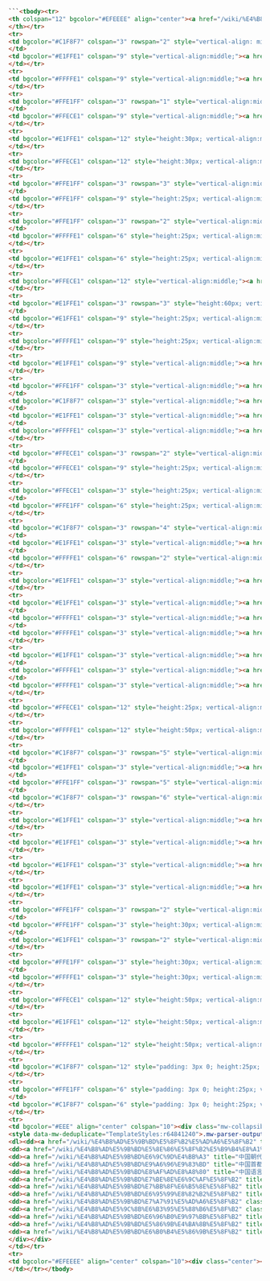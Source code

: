 ```html
```<tbody><tr>
<th colspan="12" bgcolor="#EFEEEE" align="center"><a href="/wiki/%E4%B8%AD%E5%9B%BD%E5%8E%86%E5%8F%B2" title="中国历史"><img alt="中国历史" src="//upload.wikimedia.org/wikipedia/commons/thumb/b/bd/%22History_of_China%22_for_template_heading_%28right-to-left%29.svg/240px-%22History_of_China%22_for_template_heading_%28right-to-left%29.svg.png" decoding="async" width="240" height="57" class="thumbborder" srcset="//upload.wikimedia.org/wikipedia/commons/thumb/b/bd/%22History_of_China%22_for_template_heading_%28right-to-left%29.svg/360px-%22History_of_China%22_for_template_heading_%28right-to-left%29.svg.png 1.5x, //upload.wikimedia.org/wikipedia/commons/thumb/b/bd/%22History_of_China%22_for_template_heading_%28right-to-left%29.svg/480px-%22History_of_China%22_for_template_heading_%28right-to-left%29.svg.png 2x" data-file-width="512" data-file-height="121"></a><br><b><a class="mw-selflink selflink">中国历史</a>系列条目</b>
</th></tr>
<tr>
<td bgcolor="#C1F8F7" colspan="3" rowspan="2" style="vertical-align: middle;"><a href="/wiki/%E4%B8%AD%E5%9B%BD%E5%8F%B2%E5%89%8D%E6%96%87%E5%8C%96" title="中国史前文化"><b>史前时代</b></a><br><a href="/wiki/Template:Neolithic_cultures_of_China" title="Template:Neolithic cultures of China"><span style="color:#888"><small>注</small></span></a>
</td>
<td bgcolor="#E1FFE1" colspan="9" style="vertical-align:middle;"><a href="/wiki/%E4%B8%AD%E5%9B%BD%E6%97%A7%E7%9F%B3%E5%99%A8%E6%96%87%E5%8C%96%E5%88%97%E8%A1%A8" title="中国旧石器文化列表">旧石器时代</a>
</td></tr>
<tr>
<td bgcolor="#FFFFE1" colspan="9" style="vertical-align:middle;"><a href="/wiki/%E4%B8%AD%E5%9B%BD%E4%B8%AD%E7%9F%B3%E5%99%A8%E6%96%87%E5%8C%96%E5%88%97%E8%A1%A8" title="中国中石器文化列表">中石器时代</a>
</td></tr>
<tr>
<td bgcolor="#FFE1FF" colspan="3" rowspan="1" style="vertical-align:middle;"><a href="/wiki/%E4%B8%AD%E5%9B%BD%E4%BC%A0%E8%AF%B4%E6%97%B6%E4%BB%A3" title="中国传说时代"><b>传说时代</b></a><br><small>（<a href="/wiki/%E4%B8%89%E7%9A%87%E4%BA%94%E5%B8%9D" title="三皇五帝">三皇五帝</a>）</small>
</td>
<td bgcolor="#FFECE1" colspan="9" style="vertical-align:middle;"><a href="/wiki/%E4%B8%AD%E5%9B%BD%E6%96%B0%E7%9F%B3%E5%99%A8%E6%96%87%E5%8C%96%E5%88%97%E8%A1%A8" title="中国新石器文化列表">新石器时代</a><br><small>（<a href="/wiki/%E9%BB%84%E6%B2%B3%E6%96%87%E6%98%8E" title="黄河文明">黄河文明</a>、<a href="/wiki/%E9%95%BF%E6%B1%9F%E6%96%87%E6%98%8E" title="长江文明">长江文明</a>）</small>
</td></tr>
<tr>
<td bgcolor="#E1FFE1" colspan="12" style="height:30px; vertical-align:middle;"><a href="/wiki/%E5%A4%8F%E6%9C%9D" title="夏朝"><b>夏</b><br><span style="color:#888"><small>前21世纪–前17世纪</small></span></a>
</td></tr>
<tr>
<td bgcolor="#FFECE1" colspan="12" style="height:30px; vertical-align:middle;"><a href="/wiki/%E5%95%86%E6%9C%9D" title="商朝"><b>商</b><br><span style="color:#888"><small>前17世纪–前11世纪</small></span></a>
</td></tr>
<tr>
<td bgcolor="#FFE1FF" colspan="3" rowspan="3" style="vertical-align:middle;"><a href="/wiki/%E5%91%A8%E6%9C%9D" title="周朝"><b>周</b><br><span style="color:#888"><small>前11世纪<br>︱<br>前256</small></span></a>
</td>
<td bgcolor="#FFE1FF" colspan="9" style="height:25px; vertical-align:middle;"><a href="/wiki/%E8%A5%BF%E5%91%A8" title="西周">西周 <span style="color:#888"><small>前11世纪–前771</small></span> </a>
</td></tr>
<tr>
<td bgcolor="#FFE1FF" colspan="3" rowspan="2" style="vertical-align:middle;"><a href="/wiki/%E4%B8%9C%E5%91%A8" title="东周">东周<br><span style="color:#888"><small>前770–前256</small></span></a>
</td>
<td bgcolor="#FFFFE1" colspan="6" style="height:25px; vertical-align:middle;"><a href="/wiki/%E6%98%A5%E7%A7%8B%E6%97%B6%E6%9C%9F" title="春秋时期">春秋 <span style="color:#888"><small>前770–前476</small></span></a>
</td></tr>
<tr>
<td bgcolor="#E1FFE1" colspan="6" style="height:25px; vertical-align:middle;"><a href="/wiki/%E6%88%98%E5%9B%BD%E6%97%B6%E6%9C%9F" title="战国时期">战国 <span style="color:#888"><small>前475–前221</small></span></a>
</td></tr>
<tr>
<td bgcolor="#FFECE1" colspan="12" style="vertical-align:middle;"><a href="/wiki/%E7%A7%A6%E6%9C%9D" title="秦朝"><b>秦</b> <span style="color:#888"><small>前221–前207</small></span></a><br><a href="/wiki/%E8%A5%BF%E6%A5%9A" title="西楚"><span style="color:#888"><small>西楚 前206–前202</small></span></a>
</td></tr>
<tr>
<td bgcolor="#E1FFE1" colspan="3" rowspan="3" style="height:60px; vertical-align:middle;"><a href="/wiki/%E6%B1%89%E6%9C%9D" title="汉朝"><b>汉</b><br><span style="color:#888"><small>前202<br>︱<br>220</small></span></a>
</td>
<td bgcolor="#E1FFE1" colspan="9" style="height:25px; vertical-align:middle;"><a href="/wiki/%E8%A5%BF%E6%B1%89" title="西汉">西汉 <span style="color:#888"><small>前202–9</small></span></a>
</td></tr>
<tr>
<td bgcolor="#FFFFE1" colspan="9" style="height:25px; vertical-align:middle;"><a href="/wiki/%E6%96%B0%E6%9C%9D" title="新朝"><b>新</b> <span style="color:#888"><small>9–23</small></span></a>
</td></tr>
<tr>
<td bgcolor="#E1FFE1" colspan="9" style="vertical-align:middle;"><a href="/wiki/%E6%9B%B4%E5%A7%8B%E5%B8%9D" title="更始帝"><span style="color:#888"><small>更始政权 23–25</small></span></a><br><a href="/wiki/%E4%B8%9C%E6%B1%89" title="东汉">东汉 <span style="color:#888"><small>25–220</small></span></a>
</td></tr>
<tr>
<td bgcolor="#FFE1FF" colspan="3" style="vertical-align:middle;"><a href="/wiki/%E4%B8%89%E5%9B%BD" title="三国"><b>三国</b><br><span style="color:#888"><small>220–280</small></span></a>
</td>
<td bgcolor="#C1F8F7" colspan="3" style="vertical-align:middle;"><a href="/wiki/%E6%9B%B9%E9%AD%8F" title="曹魏">魏<br><span style="color:#888"><small>220–266</small></span></a>
</td>
<td bgcolor="#E1FFE1" colspan="3" style="vertical-align:middle;"><a href="/wiki/%E8%9C%80%E6%B1%89" title="蜀汉">蜀汉<br><span style="color:#888"><small>221–263</small></span></a>
</td>
<td bgcolor="#FFFFE1" colspan="3" style="vertical-align:middle;"><a href="/wiki/%E5%AD%AB%E5%90%B3" title="孙吴">吴<br><span style="color:#888"><small>229–280</small></span></a>
</td></tr>
<tr>
<td bgcolor="#FFECE1" colspan="3" rowspan="2" style="vertical-align:middle;"><a href="/wiki/%E6%99%8B%E6%9C%9D" title="晋朝"><b>晋</b><br><span style="color:#888"><small>266–420</small></span> </a>
</td>
<td bgcolor="#FFECE1" colspan="9" style="height:25px; vertical-align:middle;"><a href="/wiki/%E8%A5%BF%E6%99%8B" title="西晋">西晋 <span style="color:#888"><small>266–316</small></span></a>
</td></tr>
<tr>
<td bgcolor="#FFECE1" colspan="3" style="height:25px; vertical-align:middle;"><a href="/wiki/%E4%B8%9C%E6%99%8B" title="东晋">东晋<br><span style="color:#888"><small>317–420</small></span></a>
</td>
<td bgcolor="#FFE1FF" colspan="6" style="height:25px; vertical-align:middle;"><a href="/wiki/%E4%BA%94%E8%83%A1%E5%8D%81%E5%85%AD%E5%9B%BD" title="五胡十六国"><b>五胡十六国</b><br><span style="color:#888"><small>304–439</small></span></a>
</td></tr>
<tr>
<td bgcolor="#C1F8F7" colspan="3" rowspan="4" style="vertical-align:middle;"><a href="/wiki/%E5%8D%97%E5%8C%97%E6%9C%9D" title="南北朝"><b>南<br>北<br>朝</b><br><span style="color:#888"><small>420<br>︱<br>589</small></span></a>
</td>
<td bgcolor="#E1FFE1" colspan="3" style="vertical-align:middle;"><a href="/wiki/%E5%88%98%E5%AE%8B" title="刘宋">宋 <span style="color:#888"><small>420–479</small></span></a>
</td>
<td bgcolor="#FFFFE1" colspan="6" rowspan="2" style="vertical-align:middle;"><a href="/wiki/%E5%8C%97%E9%AD%8F" title="北魏">北魏 <br><span style="color:#888"><small>386–534</small></span></a>
</td></tr>
<tr>
<td bgcolor="#E1FFE1" colspan="3" style="vertical-align:middle;"><a href="/wiki/%E5%8D%97%E9%BD%90" title="南齐">齐 <span style="color:#888"><small>479–502</small></span></a>
</td></tr>
<tr>
<td bgcolor="#E1FFE1" colspan="3" style="vertical-align:middle;"><a href="/wiki/%E6%A2%81_(%E5%8D%97%E6%9C%9D)" title="梁 (南朝)">梁 <span style="color:#888"><small>502–557</small></span></a>
</td>
<td bgcolor="#FFFFE1" colspan="3" style="vertical-align:middle;"><a href="/wiki/%E8%A5%BF%E9%AD%8F" title="西魏">西魏<br><span style="color:#888"><small>535–557</small></span></a>
</td>
<td bgcolor="#FFFFE1" colspan="3" style="vertical-align:middle;"><a href="/wiki/%E4%B8%9C%E9%AD%8F" title="东魏">东魏<br><span style="color:#888"><small>534–550</small></span></a>
</td></tr>
<tr>
<td bgcolor="#E1FFE1" colspan="3" style="vertical-align:middle;"><a href="/wiki/%E9%99%B3_(%E5%8D%97%E6%9C%9D)" title="陈 (南朝)">陈 <span style="color:#888"><small>557–589</small></span></a>
</td>
<td bgcolor="#FFFFE1" colspan="3" style="vertical-align:middle;"><a href="/wiki/%E5%8C%97%E5%91%A8" title="北周">北周<br><span style="color:#888"><small>557–581</small></span></a>
</td>
<td bgcolor="#FFFFE1" colspan="3" style="vertical-align:middle;"><a href="/wiki/%E5%8C%97%E9%BD%90" title="北齐">北齐<br><span style="color:#888"><small>550–577</small></span></a>
</td></tr>
<tr>
<td bgcolor="#FFECE1" colspan="12" style="height:25px; vertical-align:middle;"><a href="/wiki/%E9%9A%8B%E6%9C%9D" title="隋朝"><b>隋</b> <span style="color:#888"><small>581–619</small></span></a>
</td></tr>
<tr>
<td bgcolor="#FFFFE1" colspan="12" style="height:50px; vertical-align:middle;"><a href="/wiki/%E5%94%90%E6%9C%9D" title="唐朝"><b>唐</b> <span style="color:#888"><small>618–907</small></span></a><br><a href="/wiki/%E6%AD%A6%E5%91%A8" title="武周"><span style="color:#888"><small>武周 690–705</small></span></a>
</td></tr>
<tr>
<td bgcolor="#C1F8F7" colspan="3" rowspan="5" style="vertical-align:middle;"><a href="/wiki/%E4%BA%94%E4%BB%A3%E5%8D%81%E5%9B%BD" title="五代十国"><b>五<br>代<br>十<br>国</b><br><span style="color:#888"><small>907<br>︱<br>979</small></span></a>
</td>
<td bgcolor="#E1FFE1" colspan="3" style="vertical-align:middle;"><a href="/wiki/%E5%90%8E%E6%A2%81" title="后梁">后梁<br><span style="color:#888"><small>907–923</small></span></a>
</td>
<td bgcolor="#FFE1FF" colspan="3" rowspan="5" style="vertical-align:middle;">十国<br>（<a href="/wiki/%E6%9D%A8%E5%90%B4" title="杨吴">吴</a>、<a href="/wiki/%E5%8D%97%E5%94%90" title="南唐">南唐</a><br><a href="/wiki/%E5%90%B4%E8%B6%8A%E5%9B%BD" title="吴越国">吴越</a>、<a href="/wiki/%E9%97%BD%E5%9B%BD" title="闽国">闽</a><br><a href="/wiki/%E5%89%8D%E8%9C%80" title="前蜀">前蜀</a>、<a href="/wiki/%E5%BE%8C%E8%9C%80" title="后蜀">后蜀</a><br><a href="/wiki/%E8%8D%86%E5%8D%97" title="荆南">荆南</a>、<a href="/wiki/%E9%A9%AC%E6%A5%9A" title="马楚">楚</a><br><a href="/wiki/%E5%8D%97%E6%B1%89" title="南汉">南汉</a>、<a href="/wiki/%E5%8C%97%E6%B1%89" title="北汉">北汉</a>）<br><span style="color:#888"><small>902–979</small></span>
</td>
<td bgcolor="#C1F8F7" colspan="3" rowspan="6" style="vertical-align:middle;"><a href="/wiki/%E8%BE%BD%E6%9C%9D" title="辽朝"><b>辽<br>（契丹）</b><br><span style="color:#888"><small>916–1125</small></span></a><br><a href="/wiki/%E8%A5%BF%E8%BE%BD" title="西辽"><span style="color:#888"><small>西辽<br>1124–1218</small></span></a>
</td></tr>
<tr>
<td bgcolor="#E1FFE1" colspan="3" style="vertical-align:middle;"><a href="/wiki/%E5%90%8E%E5%94%90" title="后唐">后唐<br><span style="color:#888"><small>923–937</small></span></a>
</td></tr>
<tr>
<td bgcolor="#E1FFE1" colspan="3" style="vertical-align:middle;"><a href="/wiki/%E5%90%8E%E6%99%8B" title="后晋">后晋<br><span style="color:#888"><small>936–947</small></span></a>
</td></tr>
<tr>
<td bgcolor="#E1FFE1" colspan="3" style="vertical-align:middle;"><a href="/wiki/%E5%BE%8C%E6%BC%A2" title="后汉">后汉<br><span style="color:#888"><small>947–951</small></span></a>
</td></tr>
<tr>
<td bgcolor="#E1FFE1" colspan="3" style="vertical-align:middle;"><a href="/wiki/%E5%90%8E%E5%91%A8" title="后周">后周<br><span style="color:#888"><small>951–960</small></span></a>
</td></tr>
<tr>
<td bgcolor="#FFE1FF" colspan="3" rowspan="2" style="vertical-align:middle;"><a href="/wiki/%E5%AE%8B%E6%9C%9D" title="宋朝"><b>宋</b><br><span style="color:#888"><small>960<br>︱<br>1279</small></span></a>
</td>
<td bgcolor="#FFE1FF" colspan="3" style="height:30px; vertical-align:middle;"><a href="/wiki/%E5%8C%97%E5%AE%8B" title="北宋">北宋<br><span style="color:#888"><small>960–1127</small></span></a>
</td>
<td bgcolor="#E1FFE1" colspan="3" rowspan="2" style="vertical-align:middle;"><a href="/wiki/%E8%A5%BF%E5%A4%8F" title="西夏"><b>西夏</b><br><span style="color:#888"><small>1038–1227</small></span></a>
</td></tr>
<tr>
<td bgcolor="#FFE1FF" colspan="3" style="height:30px; vertical-align:middle;"><a href="/wiki/%E5%8D%97%E5%AE%8B" title="南宋">南宋<br><span style="color:#888"><small>1127–1279</small></span></a>
</td>
<td bgcolor="#FFFFE1" colspan="3" style="height:30px; vertical-align:middle;"><a href="/wiki/%E9%87%91%E6%9C%9D" title="金朝"><b>金</b><br><span style="color:#888"><small>1115–1234</small></span></a>
</td></tr>
<tr>
<td bgcolor="#FFECE1" colspan="12" style="height:50px; vertical-align:middle;"><a href="/wiki/%E8%92%99%E5%8F%A4%E5%B8%9D%E5%9B%BD" title="蒙古帝国"><span style="color:#888"><small>大蒙古国 1206–1635</small></span></a><br><a href="/wiki/%E5%85%83%E6%9C%9D" title="元朝"><b>元</b> <span style="color:#888"><small>1271–1368</small></span></a><br><a href="/wiki/%E5%8C%97%E5%85%83" title="北元"><span style="color:#888"><small>北元 1368–1388</small></span></a>
</td></tr>
<tr>
<td bgcolor="#E1FFE1" colspan="12" style="height:50px; vertical-align:middle;"><a href="/wiki/%E6%98%8E%E6%9C%9D" title="明朝"><b>明</b> <span style="color:#888"><small>1368–1644</small></span></a><br><a href="/wiki/%E5%8D%97%E6%98%8E" title="南明"><span style="color:#888"><small>南明 1644–1662</small></span></a>
</td></tr>
<tr>
<td bgcolor="#FFFFE1" colspan="12" style="height:50px; vertical-align:middle;"><a href="/wiki/%E5%90%8E%E9%87%91" title="后金"><span style="color:#888"><small>后金 1616–1636</small></span></a><br><a href="/wiki/%E6%B8%85%E6%9C%9D" title="清朝"><b>清</b> <span style="color:#888"><small>1636–1912</small></span></a>
</td></tr>
<tr>
<td bgcolor="#C1F8F7" colspan="12" style="padding: 3px 0; height:25px; vertical-align:middle;"><a href="/wiki/%E4%B8%AD%E8%8F%AF%E6%B0%91%E5%9C%8B" title="中华民国"><b>中华民国</b></a><br><a href="/wiki/%E4%B8%AD%E5%8D%8E%E6%B0%91%E5%9B%BD%E5%A4%A7%E9%99%86%E6%97%B6%E6%9C%9F" class="mw-redirect" title="中华民国大陆时期"><span style="color:#888"><small>大陆时期 1912–1949</small></span></a>
</td></tr>
<tr>
<td bgcolor="#FFE1FF" colspan="6" style="padding: 3px 0; height:25px; vertical-align:middle;"><a href="/wiki/%E4%B8%AD%E5%8D%8E%E4%BA%BA%E6%B0%91%E5%85%B1%E5%92%8C%E5%9B%BD" title="中华人民共和国"><b>中华人民共和国</b></a><br><span style="color:#888"><small>1949至今</small></span>
</td>
<td bgcolor="#C1F8F7" colspan="6" style="padding: 3px 0; height:25px; vertical-align:middle;"><a href="/wiki/%E4%B8%AD%E8%8F%AF%E6%B0%91%E5%9C%8B" title="中华民国"><b>中华民国</b></a><br><a href="/wiki/%E8%87%BA%E7%81%A3%E6%88%B0%E5%BE%8C%E6%99%82%E6%9C%9F" title="台湾战后时期"><span style="color:#888"><small>台湾时期 1949至今</small></span></a>
</td></tr>
<tr>
<td bgcolor="#EEE" align="center" colspan="10"><div class="mw-collapsible mw-collapsed mw-made-collapsible" style="box-sizing:border-box;width:100%;font-size:95%;padding:4px;border:none;"><span class="mw-collapsible-toggle mw-collapsible-toggle-default mw-collapsible-toggle-collapsed" role="button" tabindex="0" aria-expanded="false"><a class="mw-collapsible-text">展开</a></span><div style="font-size:100%;line-height:1.6;font-weight:bold;background:transparent;text-align:center;;">相关条目</div><div class="mw-collapsible-content" style="background: transparent; text-align: center; display: none;">
<style data-mw-deduplicate="TemplateStyles:r64841240">.mw-parser-output .div-col{margin-top:0.3em;column-width:30em;column-count:2}.mw-parser-output .div-col-small{font-size:90%}.mw-parser-output .div-col-rules{column-rule:1px solid #aaa}.mw-parser-output .div-col dl,.mw-parser-output .div-col ol,.mw-parser-output .div-col ul{margin-top:0}.mw-parser-output .div-col li,.mw-parser-output .div-col dd{page-break-inside:avoid;break-inside:avoid-column}</style><div class="div-col" style="column-width:auto; column-count:2;">
<dl><dd><a href="/wiki/%E4%B8%AD%E5%9B%BD%E5%8F%B2%E5%AD%A6%E5%8F%B2" title="中国史学史">中国史学史</a></dd>
<dd><a href="/wiki/%E4%B8%AD%E5%9B%BD%E5%8E%86%E5%8F%B2%E5%B9%B4%E8%A1%A8" title="中国历史年表">中国历史年表</a></dd>
<dd><a href="/wiki/%E4%B8%AD%E5%9B%BD%E6%9C%9D%E4%BB%A3" title="中国朝代">中国朝代</a></dd>
<dd><a href="/wiki/%E4%B8%AD%E5%9B%BD%E9%A6%96%E9%83%BD" title="中国首都">中国首都</a></dd>
<dd><a href="/wiki/%E4%B8%AD%E5%9B%BD%E8%AF%AD%E8%A8%80" title="中国语言">中国语言</a></dd>
<dd><a href="/wiki/%E4%B8%AD%E5%9B%BD%E7%BE%8E%E6%9C%AF%E5%8F%B2" title="中国美术史">艺术史</a></dd>
<dd><a href="/wiki/%E4%B8%AD%E5%9B%BD%E7%BB%8F%E6%B5%8E%E5%8F%B2" title="中国经济史">经济史</a></dd>
<dd><a href="/wiki/%E4%B8%AD%E5%9B%BD%E6%95%99%E8%82%B2%E5%8F%B2" title="中国教育史">教育史</a></dd>
<dd><a href="/wiki/%E4%B8%AD%E5%9B%BD%E7%A7%91%E5%AD%A6%E5%8F%B2" class="mw-redirect" title="中国科学史">科技史</a></dd>
<dd><a href="/wiki/%E4%B8%AD%E5%9C%8B%E6%B3%95%E5%88%B6%E5%8F%B2" class="mw-redirect" title="中国法制史">法制史</a></dd>
<dd><a href="/wiki/%E4%B8%AD%E5%9B%BD%E6%96%B0%E9%97%BB%E5%8F%B2" title="中国新闻史">新闻史</a></dd>
<dd><a href="/wiki/%E4%B8%AD%E5%9B%BD%E5%86%9B%E4%BA%8B%E5%8F%B2" title="中国军事史">军事史</a></dd>
<dd><a href="/wiki/%E4%B8%AD%E5%9B%BD%E6%B0%B4%E5%86%9B%E5%8F%B2" title="中国水军史">水军史</a></dd></dl></div>
</div></div>
</td></tr>
<tr>
<td bgcolor="#EFEEEE" align="center" colspan="10"><div class="center"><img alt="China dragon.svg" src="//upload.wikimedia.org/wikipedia/commons/thumb/b/b0/China_dragon.svg/30px-China_dragon.svg.png" decoding="async" width="30" height="20" srcset="//upload.wikimedia.org/wikipedia/commons/thumb/b/b0/China_dragon.svg/45px-China_dragon.svg.png 1.5x, //upload.wikimedia.org/wikipedia/commons/thumb/b/b0/China_dragon.svg/60px-China_dragon.svg.png 2x" data-file-width="744" data-file-height="496"> <b><a href="/wiki/%E4%B8%AD%E5%9B%BD%E5%8E%86%E5%8F%B2%E5%B9%B4%E8%A1%A8" title="中国历史年表">中国历史年表</a></b></div><div class="plainlinks hlist navbar mini"><ul><li class="nv-view"><a href="/wiki/Template:%E4%B8%AD%E5%9B%BD%E5%8E%86%E5%8F%B2" title="Template:中国历史"><abbr title="查看该模板">查</abbr></a></li><li class="nv-talk"><a href="/wiki/Template_talk:%E4%B8%AD%E5%9B%BD%E5%8E%86%E5%8F%B2" title="Template talk:中国历史"><abbr title="讨论该模板">论</abbr></a></li><li class="nv-edit"><a class="external text" href="https://zh.wikipedia.org/w/index.php?title=Template:%E4%B8%AD%E5%9B%BD%E5%8E%86%E5%8F%B2&amp;action=edit"><abbr title="编辑该模板">编</abbr></a></li></ul></div>
</td></tr></tbody>